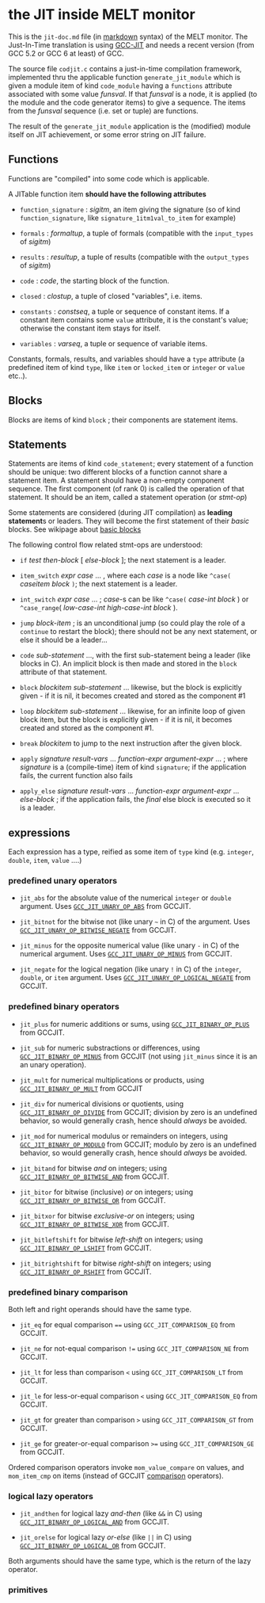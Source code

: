 <!-- -*- Markdown -*- -->
# the JIT inside MELT monitor

This is the `jit-doc.md` file (in [markdown][markdown] syntax) of the MELT monitor. The Just-In-Time translation is using [GCC-JIT][GCCJIT] and needs a recent version (from GCC 5.2 or GCC 6 at least) of GCC.

The source file `codjit.c` contains a just-in-time compilation
framework, implemented thru the applicable function
`generate_jit_module` which is given a module item of kind
`code_module` having a `functions` attribute associated with some
value *funsval*. If that *funsval* is a node, it is applied (to the
module and the code generator items) to give a sequence. The items
from the *funsval* sequence (i.e. set or tuple) are functions.

The result of the `generate_jit_module` application is the (modified)
module itself on JIT achievement, or some error string on JIT failure.


## Functions

Functions are "compiled" into some code which is applicable.

A JITable function item **should have the following attributes**

* `function_signature` : *sigitm*, an item giving the signature (so of
  kind `function_signature`, like `signature_1itm1val_to_item` for
  example)

* `formals` : *formaltup*, a tuple of formals (compatible with the
  `input_types` of *sigitm*)

* `results` : *resultup*, a tuple of results (compatible with the
`output_types` of *sigitm*)

* `code` : *code*,  the starting block of the function.

* `closed` : *clostup*, a tuple of closed "variables", i.e. items.

* `constants` : *constseq*, a tuple or sequence of constant items. If
  a constant item contains some `value` attribute, it is the
  constant's value; otherwise the constant item stays for itself.

* `variables` : *varseq*, a tuple or sequence of variable items.


Constants, formals, results, and variables should have a `type`
attribute (a predefined item of kind `type`, like `item` or
`locked_item` or `integer` or `value` etc..).


## Blocks
Blocks are items of kind `block` ; their components are statement items.

## Statements

Statements are items of kind `code_statement`; every statement of a
function should be unique: two different blocks of a function cannot
share a statement item. A statement should have a non-empty component
sequence. The first component (of rank 0) is called the operation of
that statement. It should be an item, called a statement operation (or
*stmt-op*)

Some statements are considered (during JIT compilation) as
**leading statement**s or leaders. They will become the first statement of their
*basic* blocks. See wikipage about [basic blocks][]

The following control flow related stmt-ops are understood:

* `if` *test* *then-block* [ *else-block* ]; the next statement is a leader.

* `item_switch` *expr* *case* ... , where each *case* is a node like
  `^case(` *caseitem* *block* `)`; the next statement is a leader.

* `int_switch` *expr* *case* ... ; *case*-s can be like `^case(`
  *case-int* *block* ) or `^case_range`( *low-case-int*
  *high-case-int* *block* ).


* `jump` *block-item* ; is an unconditional jump (so could play the
  role of a `continue` to restart the block); there should not be any
  next statement, or else it should be a leader...

* `code` *sub-statement* ..., with the first sub-statement being a
leader (like blocks in C). An implicit block is then made and stored in
the `block` attribute of that statement.

* `block` *blockitem* *sub-statement* ... likewise, but the block is
  explicitly given - if it is nil, it becomes created and stored as
  the component #1

* `loop` *blockitem* *sub-statement* ... likewise, for an infinite
loop of given block item, but the block is explicitly given - if it is
nil, it becomes created and stored as the component #1.

* `break` *blockitem* to jump to the next instruction after the given block.

* `apply` *signature* *result-vars* ... *function-expr*
  *argument-expr* ... ; where *signature* is a (compile-time) item of
  kind `signature`; if the application fails, the current function
  also fails

* `apply_else` *signature* *result-vars* ... *function-expr*
  *argument-expr* ... *else-block* ; if the application fails, the
  *final* else block is executed so it is a leader.



## expressions

Each expression has a type, reified as some item of `type` kind
(e.g. `integer`, `double`, `item`, `value` ....)

### predefined unary operators

* `jit_abs` for the absolute value of the numerical `integer` or `double`
  argument. Uses [`GCC_JIT_UNARY_OP_ABS`][GCCJITUNARYOPABS] from GCCJIT.

* `jit_bitnot` for the bitwise not (like unary `~` in C) of the argument.
Uses [`GCC_JIT_UNARY_OP_BITWISE_NEGATE`][GCCJITUNARYOPBITWISENEGATE] from GCCJIT.

* `jit_minus` for the opposite numerical value (like unary `-` in C) of the numerical
  argument. Uses [`GCC_JIT_UNARY_OP_MINUS`][GCCJITUNARYOPMINUS] from GCCJIT.

* `jit_negate` for the logical negation (like unary `!` in C) of the
`integer`, `double`, or `item` argument.  Uses
[`GCC_JIT_UNARY_OP_LOGICAL_NEGATE`][GCCJITUNARYOPLOGICALNEGATE] from
GCCJIT.


### predefined binary operators


* `jit_plus` for numeric additions or sums, using
[`GCC_JIT_BINARY_OP_PLUS`][GCCJITBINARYOPPLUS] from GCCJIT.

* `jit_sub` for numeric substractions or differences, using
[`GCC_JIT_BINARY_OP_MINUS`][GCCJITBINARYOPMINUS] from GCCJIT (not
using `jit_minus` since it is an an unary operation).

* `jit_mult` for numerical multiplications or products, using
[`GCC_JIT_BINARY_OP_MULT`][GCCJITBINARYOPMULT] from GCCJIT 

* `jit_div` for numerical divisions or quotients, using
[`GCC_JIT_BINARY_OP_DIVIDE`][GCCJITBINARYOPDIVIDE] from GCCJIT;
division by zero is an undefined behavior, so would generally crash,
hence should *always* be avoided.

* `jit_mod` for numerical modulus or remainders on integers, using
[`GCC_JIT_BINARY_OP_MODULO`][GCCJITBINARYOPMODULO] from GCCJIT; modulo
by zero is an undefined behavior, so would generally crash, hence
should *always* be avoided.

* `jit_bitand` for bitwise *and* on integers; using
[`GCC_JIT_BINARY_OP_BITWISE_AND`][GCCJITBINARYOPBITWISEAND] from GCCJIT.

* `jit_bitor` for bitwise (inclusive) *or* on integers; using
[`GCC_JIT_BINARY_OP_BITWISE_OR`][GCCJITBINARYOPBITWISEOR] from GCCJIT.

* `jit_bitxor` for bitwise *exclusive-or* on integers; using
[`GCC_JIT_BINARY_OP_BITWISE_XOR`][GCCJITBINARYOPBITWISEXOR] from GCCJIT.

* `jit_bitleftshift` for bitwise *left-shift* on integers; using
[`GCC_JIT_BINARY_OP_LSHIFT`][GCCJITBINARYOPLSHIFT] from GCCJIT.

* `jit_bitrightshift` for bitwise *right-shift* on integers; using
[`GCC_JIT_BINARY_OP_RSHIFT`][GCCJITBINARYOPRSHIFT] from GCCJIT.

### predefined binary comparison

Both left and right operands should have the same type.

* `jit_eq` for equal comparison `==` using 
`GCC_JIT_COMPARISON_EQ` from GCCJIT.

* `jit_ne` for not-equal comparison `!=` using 
`GCC_JIT_COMPARISON_NE` from GCCJIT.

* `jit_lt` for less than comparison `<` using 
`GCC_JIT_COMPARISON_LT` from GCCJIT.

* `jit_le` for less-or-equal comparison `<` using 
`GCC_JIT_COMPARISON_EQ` from GCCJIT.

* `jit_gt` for greater than comparison `>` using 
`GCC_JIT_COMPARISON_GT` from GCCJIT.

* `jit_ge` for greater-or-equal comparison `>=` using 
`GCC_JIT_COMPARISON_GE` from GCCJIT.


Ordered comparison operators invoke `mom_value_compare` on values, and
`mom_item_cmp` on items (instead of GCCJIT [comparison][gccjitcomparison] operators).

### logical lazy operators

* `jit_andthen` for logical lazy *and-then* (like `&&` in C) using
[`GCC_JIT_BINARY_OP_LOGICAL_AND`][GCCJITBINARYOPLOGICALAND] from GCCJIT.

* `jit_orelse` for logical lazy *or-else* (like `||` in C) using
[`GCC_JIT_BINARY_OP_LOGICAL_OR`][GCCJITBINARYOPLOGICALOR] from GCCJIT.

Both arguments should have the same type, which is the return of the
lazy operator.

### primitives







[markdown]: http://daringfireball.net/projects/markdown/syntax
"markdown syntax"

[basic blocks]: http://en.wikipedia.org/wiki/Basic_block

[GCCJIT]: https://gcc.gnu.org/onlinedocs/jit/

[GCCJITUNARYOPABS]: https://gcc.gnu.org/onlinedocs/jit/topics/expressions.html#GCC_JIT_UNARY_OP_ABS

[GCCJITUNARYOPMINUS]: https://gcc.gnu.org/onlinedocs/jit/topics/expressions.html#GCC_JIT_UNARY_OP_MINUS


[GCCJITUNARYOPBITWISENEGATE]: https://gcc.gnu.org/onlinedocs/jit/topics/expressions.html#GCC_JIT_UNARY_OP_BITWISE_NEGATE

[GCCJITUNARYOPLOGICALNEGATE]: https://gcc.gnu.org/onlinedocs/jit/topics/expressions.html#GCC_JIT_UNARY_OP_LOGICAL_NEGATE

[GCCJITBINARYOPPLUS]: https://gcc.gnu.org/onlinedocs/jit/topics/expressions.html#GCC_JIT_BINARY_OP_PLUS

[GCCJITBINARYOPMINUS]:
https://gcc.gnu.org/onlinedocs/jit/topics/expressions.html#GCC_JIT_BINARY_OP_MINUS

[GCCJITBINARYOPMULT]:
https://gcc.gnu.org/onlinedocs/jit/topics/expressions.html#GCC_JIT_BINARY_OP_MULT

[GCCJITBINARYOPDIVIDE]:
https://gcc.gnu.org/onlinedocs/jit/topics/expressions.html#GCC_JIT_BINARY_OP_DIVIDE

[GCCJITBINARYOPMODULO]:
https://gcc.gnu.org/onlinedocs/jit/topics/expressions.html#GCC_JIT_BINARY_OP_MODULO

[GCCJITBINARYOPBITWISEAND]:
https://gcc.gnu.org/onlinedocs/jit/topics/expressions.html#GCC_JIT_BINARY_OP_BITWISE_AND

[GCCJITBINARYOPBITWISEOR]:
https://gcc.gnu.org/onlinedocs/jit/topics/expressions.html#GCC_JIT_BINARY_OP_BITWISE_OR


[GCCJITBINARYOPBITWISEXOR]:
https://gcc.gnu.org/onlinedocs/jit/topics/expressions.html#GCC_JIT_BINARY_OP_BITWISE_XOR



[GCCJITBINARYOPLSHIFT]:
https://gcc.gnu.org/onlinedocs/jit/topics/expressions.html#GCC_JIT_BINARY_OP_LSHIFT

[GCCJITBINARYOPRSHIFT]:
https://gcc.gnu.org/onlinedocs/jit/topics/expressions.html#GCC_JIT_BINARY_OP_RSHIFT


[gccjitcomparison]:
https://gcc.gnu.org/onlinedocs/jit/topics/expressions.html#gcc_jit_comparison

[GCCJITBINARYOPLOGICALAND]:
https://gcc.gnu.org/onlinedocs/jit/topics/expressions.html#GCC_JIT_BINARY_OP_LOGICAL_AND

[GCCJITBINARYOPLOGICALOR]:
https://gcc.gnu.org/onlinedocs/jit/topics/expressions.html#GCC_JIT_BINARY_OP_LOGICAL_OR

